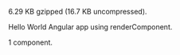 6.29 KB gzipped (16.7 KB uncompressed).

Hello World Angular app using renderComponent.

1 component.